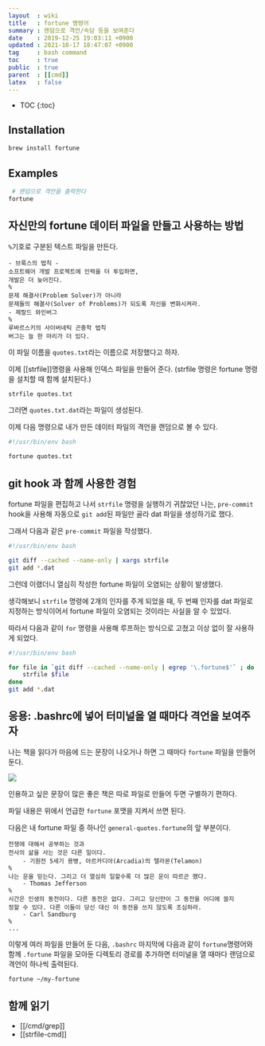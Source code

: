 ```yaml
---
layout  : wiki
title   : fortune 명령어
summary : 랜덤으로 격언/속담 등을 보여준다
date    : 2019-12-25 19:03:11 +0900
updated : 2021-10-17 18:47:07 +0900
tag     : bash command
toc     : true
public  : true
parent  : [[cmd]]
latex   : false
---
```

* TOC
{:toc}

## Installation
```sh
brew install fortune
```

## Examples
```sh
 # 랜덤으로 격언을 출력한다
fortune
```

## 자신만의 fortune 데이터 파일을 만들고 사용하는 방법

`%`기호로 구분된 텍스트 파일을 만든다.

```text
- 브룩스의 법칙 -
소프트웨어 개발 프로젝트에 인력을 더 투입하면,
개발은 더 늦어진다.
%
문제 해결사(Problem Solver)가 아니라
문제들의 해결사(Solver of Problems)가 되도록 자신을 변화시켜라.
- 제랄드 와인버그
%
루바르스키의 사이버네틱 곤충학 법칙
버그는 늘 한 마리가 더 있다.
```

이 파일 이름을 `quotes.txt`라는 이름으로 저장했다고 하자.

이제 [[strfile]]명령을 사용해 인덱스 파일을 만들어 준다.
(strfile 명령은 fortune 명령을 설치할 때 함께 설치된다.)

```sh
strfile quotes.txt
```

그러면 `quotes.txt.dat`라는 파일이 생성된다.

이제 다음 명령으로 내가 만든 데이터 파일의 격언을 랜덤으로 볼 수 있다.

```sh
#!/usr/bin/env bash

fortune quotes.txt
```

## git hook 과 함께 사용한 경험

fortune 파일을 편집하고 나서 `strfile` 명령을 실행하기 귀찮았던 나는, `pre-commit` hook을 사용해 자동으로 `git add`된 파일만 골라 dat 파일을 생성하기로 했다.

그래서 다음과 같은 `pre-commit` 파일을 작성했다.

```sh
#!/usr/bin/env bash

git diff --cached --name-only | xargs strfile
git add *.dat
```

그런데 이랬더니 열심히 작성한 fortune 파일이 오염되는 상황이 발생했다.

생각해보니 `strfile` 명령에 2개의 인자를 주게 되었을 때, 두 번째 인자를 dat 파일로 지정하는 방식이어서 fortune 파일이 오염되는 것이라는 사실을 알 수 있었다.

따라서 다음과 같이 `for` 명령을 사용해 루프하는 방식으로 고쳤고 이상 없이 잘 사용하게 되었다.

```sh
#!/usr/bin/env bash

for file in `git diff --cached --name-only | egrep '\.fortune$'` ; do
    strfile $file
done
git add *.dat
```

## 응용: .bashrc에 넣어 터미널을 열 때마다 격언을 보여주자

나는 책을 읽다가 마음에 드는 문장이 나오거나 하면 그 때마다 `fortune` 파일을 만들어 둔다.

![]( /resource/wiki/fortune-cmd/my-fortune-dir.jpg )

인용하고 싶은 문장이 많은 좋은 책은 따로 파일로 만들어 두면 구별하기 편하다.

파일 내용은 위에서 언급한 `fortune` 포맷을 지켜서 쓰면 된다.

다음은 내 fortune 파일 중 하나인 `general-quotes.fortune`의 앞 부분이다.

```
전쟁에 대해서 공부하는 것과
전사의 삶을 사는 것은 다른 일이다.
    - 기원전 5세기 용병, 아르카디아(Arcadia)의 텔라몬(Telamon)
%
나는 운을 믿는다. 그리고 더 열심히 일할수록 더 많은 운이 따르곤 했다.
    - Thomas Jefferson
%
시간은 인생의 동전이다. 다른 동전은 없다. 그리고 당신만이 그 동전을 어디에 쓸지
정할 수 있다. 다른 이들이 당신 대신 이 동전을 쓰지 않도록 조심하라.
    - Carl Sandburg
%
...
```

이렇게 여러 파일을 만들어 둔 다음, `.bashrc` 마지막에 다음과 같이 `fortune`명령어와 함께 `.fortune` 파일을 모아둔 디렉토리 경로를 추가하면 터미널을 열 때마다 랜덤으로 격언이 하나씩 출력된다.

```sh
fortune ~/my-fortune
```


## 함께 읽기

- [[/cmd/grep]]
- [[strfile-cmd]]

